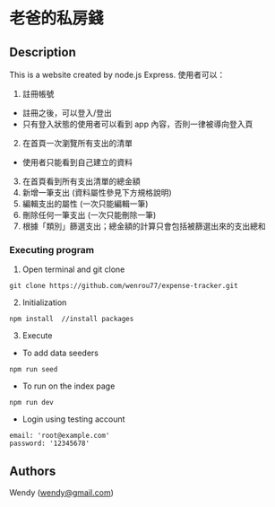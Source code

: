 # 老爸的私房錢

## Description

This is a website created by node.js Express. 
使用者可以：

1. 註冊帳號
- 註冊之後，可以登入/登出
- 只有登入狀態的使用者可以看到 app 內容，否則一律被導向登入頁
2. 在首頁一次瀏覽所有支出的清單
- 使用者只能看到自己建立的資料
3. 在首頁看到所有支出清單的總金額
4. 新增一筆支出 (資料屬性參見下方規格說明)
5. 編輯支出的屬性 (一次只能編輯一筆)
6. 刪除任何一筆支出 (一次只能刪除一筆)
7. 根據「類別」篩選支出；總金額的計算只會包括被篩選出來的支出總和

### Executing program

1. Open terminal and git clone
```
git clone https://github.com/wenrou77/expense-tracker.git
```

2. Initialization
```
npm install  //install packages
```

3. Execute
- To add data seeders
```
npm run seed
```

- To run on the index page
```
npm run dev
```
- Login using testing account
```
email: 'root@example.com'
password: '12345678'
```

## Authors

Wendy (wendy@gmail.com)
